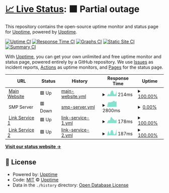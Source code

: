 # [📈 Live Status](https://status.worldofsteelcraft.tk): <!--live status--> **🟧 Partial outage**

This repository contains the open-source uptime monitor and status page for [Upptime](https://upptime.js.org), powered by [Upptime](https://github.com/upptime/upptime).

[![Uptime CI](https://github.com/worldofsteelcraft/statuspage/workflows/Uptime%20CI/badge.svg)](https://github.com/worldofsteelcraft/statuspage/actions?query=workflow%3A%22Uptime+CI%22)
[![Response Time CI](https://github.com/worldofsteelcraft/statuspage/workflows/Response%20Time%20CI/badge.svg)](https://github.com/worldofsteelcraft/statuspage/actions?query=workflow%3A%22Response+Time+CI%22)
[![Graphs CI](https://github.com/worldofsteelcraft/statuspage/workflows/Graphs%20CI/badge.svg)](https://github.com/worldofsteelcraft/statuspage/actions?query=workflow%3A%22Graphs+CI%22)
[![Static Site CI](https://github.com/worldofsteelcraft/statuspage/workflows/Static%20Site%20CI/badge.svg)](https://github.com/worldofsteelcraft/statuspage/actions?query=workflow%3A%22Static+Site+CI%22)
[![Summary CI](https://github.com/worldofsteelcraft/statuspage/workflows/Summary%20CI/badge.svg)](https://github.com/worldofsteelcraft/statuspage/actions?query=workflow%3A%22Summary+CI%22)

With [Upptime](https://upptime.js.org), you can get your own unlimited and free uptime monitor and status page, powered entirely by a GitHub repository. We use [Issues](https://github.com/upptime/upptime/issues) as incident reports, [Actions](https://github.com/worldofsteelcraft/statuspage/actions) as uptime monitors, and [Pages](https://status.worldofsteelcraft.tk) for the status page.

<!--start: status pages-->
<!-- This summary is generated by Upptime (https://github.com/upptime/upptime) -->
<!-- Do not edit this manually, your changes will be overwritten -->
<!-- prettier-ignore -->
| URL | Status | History | Response Time | Uptime |
| --- | ------ | ------- | ------------- | ------ |
| <img alt="" src="https://icons.duckduckgo.com/ip3/worldofsteelcraft.tk.ico" height="13"> [Main Website](https://worldofsteelcraft.tk) | 🟩 Up | [main-website.yml](https://github.com/worldofsteelcraft/status/commits/HEAD/history/main-website.yml) | <details><summary><img alt="Response time graph" src="./graphs/main-website/response-time-week.png" height="20"> 214ms</summary><br><a href="https://status.worldofsteelcraft.tk/history/main-website"><img alt="Response time 323" src="https://img.shields.io/endpoint?url=https%3A%2F%2Fraw.githubusercontent.com%2Fworldofsteelcraft%2Fstatus%2FHEAD%2Fapi%2Fmain-website%2Fresponse-time.json"></a><br><a href="https://status.worldofsteelcraft.tk/history/main-website"><img alt="24-hour response time 332" src="https://img.shields.io/endpoint?url=https%3A%2F%2Fraw.githubusercontent.com%2Fworldofsteelcraft%2Fstatus%2FHEAD%2Fapi%2Fmain-website%2Fresponse-time-day.json"></a><br><a href="https://status.worldofsteelcraft.tk/history/main-website"><img alt="7-day response time 214" src="https://img.shields.io/endpoint?url=https%3A%2F%2Fraw.githubusercontent.com%2Fworldofsteelcraft%2Fstatus%2FHEAD%2Fapi%2Fmain-website%2Fresponse-time-week.json"></a><br><a href="https://status.worldofsteelcraft.tk/history/main-website"><img alt="30-day response time 173" src="https://img.shields.io/endpoint?url=https%3A%2F%2Fraw.githubusercontent.com%2Fworldofsteelcraft%2Fstatus%2FHEAD%2Fapi%2Fmain-website%2Fresponse-time-month.json"></a><br><a href="https://status.worldofsteelcraft.tk/history/main-website"><img alt="1-year response time 298" src="https://img.shields.io/endpoint?url=https%3A%2F%2Fraw.githubusercontent.com%2Fworldofsteelcraft%2Fstatus%2FHEAD%2Fapi%2Fmain-website%2Fresponse-time-year.json"></a></details> | <details><summary><a href="https://status.worldofsteelcraft.tk/history/main-website">100.00%</a></summary><a href="https://status.worldofsteelcraft.tk/history/main-website"><img alt="All-time uptime 99.99%" src="https://img.shields.io/endpoint?url=https%3A%2F%2Fraw.githubusercontent.com%2Fworldofsteelcraft%2Fstatus%2FHEAD%2Fapi%2Fmain-website%2Fuptime.json"></a><br><a href="https://status.worldofsteelcraft.tk/history/main-website"><img alt="24-hour uptime 100.00%" src="https://img.shields.io/endpoint?url=https%3A%2F%2Fraw.githubusercontent.com%2Fworldofsteelcraft%2Fstatus%2FHEAD%2Fapi%2Fmain-website%2Fuptime-day.json"></a><br><a href="https://status.worldofsteelcraft.tk/history/main-website"><img alt="7-day uptime 100.00%" src="https://img.shields.io/endpoint?url=https%3A%2F%2Fraw.githubusercontent.com%2Fworldofsteelcraft%2Fstatus%2FHEAD%2Fapi%2Fmain-website%2Fuptime-week.json"></a><br><a href="https://status.worldofsteelcraft.tk/history/main-website"><img alt="30-day uptime 100.00%" src="https://img.shields.io/endpoint?url=https%3A%2F%2Fraw.githubusercontent.com%2Fworldofsteelcraft%2Fstatus%2FHEAD%2Fapi%2Fmain-website%2Fuptime-month.json"></a><br><a href="https://status.worldofsteelcraft.tk/history/main-website"><img alt="1-year uptime 99.99%" src="https://img.shields.io/endpoint?url=https%3A%2F%2Fraw.githubusercontent.com%2Fworldofsteelcraft%2Fstatus%2FHEAD%2Fapi%2Fmain-website%2Fuptime-year.json"></a></details>
| <img alt="" src="https://icons.duckduckgo.com/ip3/null.ico" height="13"> SMP Server | 🟥 Down | [smp-server.yml](https://github.com/worldofsteelcraft/status/commits/HEAD/history/smp-server.yml) | <details><summary><img alt="Response time graph" src="./graphs/smp-server/response-time-week.png" height="20"> 2800ms</summary><br><a href="https://status.worldofsteelcraft.tk/history/smp-server"><img alt="Response time 1118" src="https://img.shields.io/endpoint?url=https%3A%2F%2Fraw.githubusercontent.com%2Fworldofsteelcraft%2Fstatus%2FHEAD%2Fapi%2Fsmp-server%2Fresponse-time.json"></a><br><a href="https://status.worldofsteelcraft.tk/history/smp-server"><img alt="24-hour response time 3025" src="https://img.shields.io/endpoint?url=https%3A%2F%2Fraw.githubusercontent.com%2Fworldofsteelcraft%2Fstatus%2FHEAD%2Fapi%2Fsmp-server%2Fresponse-time-day.json"></a><br><a href="https://status.worldofsteelcraft.tk/history/smp-server"><img alt="7-day response time 2800" src="https://img.shields.io/endpoint?url=https%3A%2F%2Fraw.githubusercontent.com%2Fworldofsteelcraft%2Fstatus%2FHEAD%2Fapi%2Fsmp-server%2Fresponse-time-week.json"></a><br><a href="https://status.worldofsteelcraft.tk/history/smp-server"><img alt="30-day response time 2084" src="https://img.shields.io/endpoint?url=https%3A%2F%2Fraw.githubusercontent.com%2Fworldofsteelcraft%2Fstatus%2FHEAD%2Fapi%2Fsmp-server%2Fresponse-time-month.json"></a><br><a href="https://status.worldofsteelcraft.tk/history/smp-server"><img alt="1-year response time 1247" src="https://img.shields.io/endpoint?url=https%3A%2F%2Fraw.githubusercontent.com%2Fworldofsteelcraft%2Fstatus%2FHEAD%2Fapi%2Fsmp-server%2Fresponse-time-year.json"></a></details> | <details><summary><a href="https://status.worldofsteelcraft.tk/history/smp-server">0.00%</a></summary><a href="https://status.worldofsteelcraft.tk/history/smp-server"><img alt="All-time uptime 86.39%" src="https://img.shields.io/endpoint?url=https%3A%2F%2Fraw.githubusercontent.com%2Fworldofsteelcraft%2Fstatus%2FHEAD%2Fapi%2Fsmp-server%2Fuptime.json"></a><br><a href="https://status.worldofsteelcraft.tk/history/smp-server"><img alt="24-hour uptime 0.00%" src="https://img.shields.io/endpoint?url=https%3A%2F%2Fraw.githubusercontent.com%2Fworldofsteelcraft%2Fstatus%2FHEAD%2Fapi%2Fsmp-server%2Fuptime-day.json"></a><br><a href="https://status.worldofsteelcraft.tk/history/smp-server"><img alt="7-day uptime 0.00%" src="https://img.shields.io/endpoint?url=https%3A%2F%2Fraw.githubusercontent.com%2Fworldofsteelcraft%2Fstatus%2FHEAD%2Fapi%2Fsmp-server%2Fuptime-week.json"></a><br><a href="https://status.worldofsteelcraft.tk/history/smp-server"><img alt="30-day uptime 27.70%" src="https://img.shields.io/endpoint?url=https%3A%2F%2Fraw.githubusercontent.com%2Fworldofsteelcraft%2Fstatus%2FHEAD%2Fapi%2Fsmp-server%2Fuptime-month.json"></a><br><a href="https://status.worldofsteelcraft.tk/history/smp-server"><img alt="1-year uptime 83.81%" src="https://img.shields.io/endpoint?url=https%3A%2F%2Fraw.githubusercontent.com%2Fworldofsteelcraft%2Fstatus%2FHEAD%2Fapi%2Fsmp-server%2Fuptime-year.json"></a></details>
| <img alt="" src="https://icons.duckduckgo.com/ip3/wosc.tk.ico" height="13"> [Link Service 1](https://wosc.tk) | 🟩 Up | [link-service-1.yml](https://github.com/worldofsteelcraft/status/commits/HEAD/history/link-service-1.yml) | <details><summary><img alt="Response time graph" src="./graphs/link-service-1/response-time-week.png" height="20"> 178ms</summary><br><a href="https://status.worldofsteelcraft.tk/history/link-service-1"><img alt="Response time 323" src="https://img.shields.io/endpoint?url=https%3A%2F%2Fraw.githubusercontent.com%2Fworldofsteelcraft%2Fstatus%2FHEAD%2Fapi%2Flink-service-1%2Fresponse-time.json"></a><br><a href="https://status.worldofsteelcraft.tk/history/link-service-1"><img alt="24-hour response time 183" src="https://img.shields.io/endpoint?url=https%3A%2F%2Fraw.githubusercontent.com%2Fworldofsteelcraft%2Fstatus%2FHEAD%2Fapi%2Flink-service-1%2Fresponse-time-day.json"></a><br><a href="https://status.worldofsteelcraft.tk/history/link-service-1"><img alt="7-day response time 178" src="https://img.shields.io/endpoint?url=https%3A%2F%2Fraw.githubusercontent.com%2Fworldofsteelcraft%2Fstatus%2FHEAD%2Fapi%2Flink-service-1%2Fresponse-time-week.json"></a><br><a href="https://status.worldofsteelcraft.tk/history/link-service-1"><img alt="30-day response time 182" src="https://img.shields.io/endpoint?url=https%3A%2F%2Fraw.githubusercontent.com%2Fworldofsteelcraft%2Fstatus%2FHEAD%2Fapi%2Flink-service-1%2Fresponse-time-month.json"></a><br><a href="https://status.worldofsteelcraft.tk/history/link-service-1"><img alt="1-year response time 309" src="https://img.shields.io/endpoint?url=https%3A%2F%2Fraw.githubusercontent.com%2Fworldofsteelcraft%2Fstatus%2FHEAD%2Fapi%2Flink-service-1%2Fresponse-time-year.json"></a></details> | <details><summary><a href="https://status.worldofsteelcraft.tk/history/link-service-1">100.00%</a></summary><a href="https://status.worldofsteelcraft.tk/history/link-service-1"><img alt="All-time uptime 96.30%" src="https://img.shields.io/endpoint?url=https%3A%2F%2Fraw.githubusercontent.com%2Fworldofsteelcraft%2Fstatus%2FHEAD%2Fapi%2Flink-service-1%2Fuptime.json"></a><br><a href="https://status.worldofsteelcraft.tk/history/link-service-1"><img alt="24-hour uptime 100.00%" src="https://img.shields.io/endpoint?url=https%3A%2F%2Fraw.githubusercontent.com%2Fworldofsteelcraft%2Fstatus%2FHEAD%2Fapi%2Flink-service-1%2Fuptime-day.json"></a><br><a href="https://status.worldofsteelcraft.tk/history/link-service-1"><img alt="7-day uptime 100.00%" src="https://img.shields.io/endpoint?url=https%3A%2F%2Fraw.githubusercontent.com%2Fworldofsteelcraft%2Fstatus%2FHEAD%2Fapi%2Flink-service-1%2Fuptime-week.json"></a><br><a href="https://status.worldofsteelcraft.tk/history/link-service-1"><img alt="30-day uptime 100.00%" src="https://img.shields.io/endpoint?url=https%3A%2F%2Fraw.githubusercontent.com%2Fworldofsteelcraft%2Fstatus%2FHEAD%2Fapi%2Flink-service-1%2Fuptime-month.json"></a><br><a href="https://status.worldofsteelcraft.tk/history/link-service-1"><img alt="1-year uptime 99.99%" src="https://img.shields.io/endpoint?url=https%3A%2F%2Fraw.githubusercontent.com%2Fworldofsteelcraft%2Fstatus%2FHEAD%2Fapi%2Flink-service-1%2Fuptime-year.json"></a></details>
| <img alt="" src="https://icons.duckduckgo.com/ip3/lnksvc2.wosc.tk.ico" height="13"> [Link Service 2](https://lnksvc2.wosc.tk) | 🟩 Up | [link-service-2.yml](https://github.com/worldofsteelcraft/status/commits/HEAD/history/link-service-2.yml) | <details><summary><img alt="Response time graph" src="./graphs/link-service-2/response-time-week.png" height="20"> 187ms</summary><br><a href="https://status.worldofsteelcraft.tk/history/link-service-2"><img alt="Response time 567" src="https://img.shields.io/endpoint?url=https%3A%2F%2Fraw.githubusercontent.com%2Fworldofsteelcraft%2Fstatus%2FHEAD%2Fapi%2Flink-service-2%2Fresponse-time.json"></a><br><a href="https://status.worldofsteelcraft.tk/history/link-service-2"><img alt="24-hour response time 336" src="https://img.shields.io/endpoint?url=https%3A%2F%2Fraw.githubusercontent.com%2Fworldofsteelcraft%2Fstatus%2FHEAD%2Fapi%2Flink-service-2%2Fresponse-time-day.json"></a><br><a href="https://status.worldofsteelcraft.tk/history/link-service-2"><img alt="7-day response time 187" src="https://img.shields.io/endpoint?url=https%3A%2F%2Fraw.githubusercontent.com%2Fworldofsteelcraft%2Fstatus%2FHEAD%2Fapi%2Flink-service-2%2Fresponse-time-week.json"></a><br><a href="https://status.worldofsteelcraft.tk/history/link-service-2"><img alt="30-day response time 401" src="https://img.shields.io/endpoint?url=https%3A%2F%2Fraw.githubusercontent.com%2Fworldofsteelcraft%2Fstatus%2FHEAD%2Fapi%2Flink-service-2%2Fresponse-time-month.json"></a><br><a href="https://status.worldofsteelcraft.tk/history/link-service-2"><img alt="1-year response time 587" src="https://img.shields.io/endpoint?url=https%3A%2F%2Fraw.githubusercontent.com%2Fworldofsteelcraft%2Fstatus%2FHEAD%2Fapi%2Flink-service-2%2Fresponse-time-year.json"></a></details> | <details><summary><a href="https://status.worldofsteelcraft.tk/history/link-service-2">100.00%</a></summary><a href="https://status.worldofsteelcraft.tk/history/link-service-2"><img alt="All-time uptime 96.28%" src="https://img.shields.io/endpoint?url=https%3A%2F%2Fraw.githubusercontent.com%2Fworldofsteelcraft%2Fstatus%2FHEAD%2Fapi%2Flink-service-2%2Fuptime.json"></a><br><a href="https://status.worldofsteelcraft.tk/history/link-service-2"><img alt="24-hour uptime 100.00%" src="https://img.shields.io/endpoint?url=https%3A%2F%2Fraw.githubusercontent.com%2Fworldofsteelcraft%2Fstatus%2FHEAD%2Fapi%2Flink-service-2%2Fuptime-day.json"></a><br><a href="https://status.worldofsteelcraft.tk/history/link-service-2"><img alt="7-day uptime 100.00%" src="https://img.shields.io/endpoint?url=https%3A%2F%2Fraw.githubusercontent.com%2Fworldofsteelcraft%2Fstatus%2FHEAD%2Fapi%2Flink-service-2%2Fuptime-week.json"></a><br><a href="https://status.worldofsteelcraft.tk/history/link-service-2"><img alt="30-day uptime 99.94%" src="https://img.shields.io/endpoint?url=https%3A%2F%2Fraw.githubusercontent.com%2Fworldofsteelcraft%2Fstatus%2FHEAD%2Fapi%2Flink-service-2%2Fuptime-month.json"></a><br><a href="https://status.worldofsteelcraft.tk/history/link-service-2"><img alt="1-year uptime 99.97%" src="https://img.shields.io/endpoint?url=https%3A%2F%2Fraw.githubusercontent.com%2Fworldofsteelcraft%2Fstatus%2FHEAD%2Fapi%2Flink-service-2%2Fuptime-year.json"></a></details>

<!--end: status pages-->

[**Visit our status website →**](https://status.worldofsteelcraft.tk)

## 📄 License

- Powered by: [Upptime](https://github.com/upptime/upptime)
- Code: [MIT](./LICENSE) © [Upptime](https://upptime.js.org)
- Data in the `./history` directory: [Open Database License](https://opendatacommons.org/licenses/odbl/1-0/)
